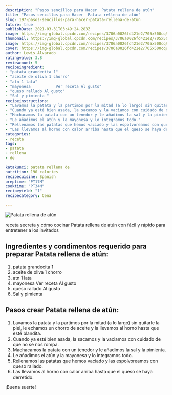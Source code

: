 ```yaml
---
description: "Pasos sencillos para Hacer  Patata rellena de atún"
title: "Pasos sencillos para Hacer  Patata rellena de atún"
slug: 197-pasos-sencillos-para-hacer-patata-rellena-de-atun
future: true
publishDate: 2021-03-31T03:49:24.283Z
image: https://img-global.cpcdn.com/recipes/3706a0026fd421e2/705x500cq90/patata-rellena-de-atun-foto-principal.jpg
thumbnail: https://img-global.cpcdn.com/recipes/3706a0026fd421e2/705x500cq90/patata-rellena-de-atun-foto-principal.jpg
image: https://img-global.cpcdn.com/recipes/3706a0026fd421e2/705x500cq90/patata-rellena-de-atun-foto-principal.jpg
cover: https://img-global.cpcdn.com/recipes/3706a0026fd421e2/705x500cq90/patata-rellena-de-atun-foto-principal.jpg
author: Lewis Alvarado
ratingvalue: 3.8
reviewcount: 5
recipeingredient:
- "patata grandecita 1"
- "aceite de oliva 1 chorro"
- "atn 1 lata"
- "mayonesa           Ver receta Al gusto"
- "queso rallado Al gusto"
- "Sal y pimienta "
recipeinstructions:
- "Lavamos la patata y la partimos por la mitad (a lo largo) sin quitarle la piel, le echamos un chorro de aceite y la llevamos al horno hasta que esté blandita."
- "Cuando ya esté bien asada, la sacamos y la vaciamos con cuidado de que no se nos rompa."
- "Machacamos la patata con un tenedor y le añadimos la sal y la pimienta."
- "Le añadimos el atún y la mayonesa y lo integramos todo."
- "Rellenamos las patatas que hemos vaciado y las espolvoreamos con queso rallado."
- "Las llevamos al horno con calor arriba hasta que el queso se haya derretido."
categories:
- receta
tags:
- patata
- rellena
- de

katakunci: patata rellena de 
nutrition: 190 calories
recipecuisine: Spanish
preptime: "PT17M"
cooktime: "PT34M"
recipeyield: "1"
recipecategory: Cena

---
```



![Patata rellena de atún](https://img-global.cpcdn.com/recipes/3706a0026fd421e2/705x500cq90/patata-rellena-de-atun-foto-principal.jpg)

receta secreta y cómo cocinar Patata rellena de atún con fácil y rápido para entretener a los invitados

<!--inarticleads1-->

## Ingredientes y condimentos requerido para preparar Patata rellena de atún:

1. patata grandecita 1
1. aceite de oliva 1 chorro
1. atn 1 lata
1. mayonesa           Ver receta Al gusto
1. queso rallado Al gusto
1. Sal y pimienta 



<!--inarticleads2-->

## Pasos crear Patata rellena de atún:

1. Lavamos la patata y la partimos por la mitad (a lo largo) sin quitarle la piel, le echamos un chorro de aceite y la llevamos al horno hasta que esté blandita.
1. Cuando ya esté bien asada, la sacamos y la vaciamos con cuidado de que no se nos rompa.
1. Machacamos la patata con un tenedor y le añadimos la sal y la pimienta.
1. Le añadimos el atún y la mayonesa y lo integramos todo.
1. Rellenamos las patatas que hemos vaciado y las espolvoreamos con queso rallado.
1. Las llevamos al horno con calor arriba hasta que el queso se haya derretido.



¡Buena suerte!

